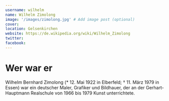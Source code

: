 ```yaml
---
username: wilhelm
name: Wilhelm Zimolong
image: '/images/zimolong.jpg' # Add image post (optional)
cover:
location: Gelsenkirchen
website: https://de.wikipedia.org/wiki/Wilhelm_Zimolong
twitter: 
facebook: 
---
```


# Wer war er

Wilhelm Bernhard Zimolong (* 12. Mai 1922 in Elberfeld; † 11. März 1979 in Essen) war ein deutscher Maler, Grafiker und Bildhauer, der an der Gerhart-Hauptmann Realschule von 1966 bis 1979 Kunst unterrichtete.

